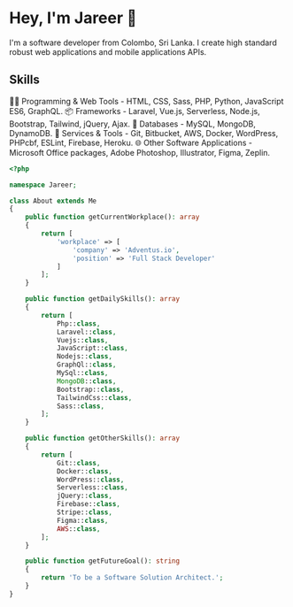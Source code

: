 # Hey, I'm Jareer 👋

I'm a software developer from Colombo, Sri Lanka. I create high standard robust web applications and mobile applications APIs.

## Skills
👨‍💻 Programming & Web Tools - HTML, CSS, Sass, PHP, Python, JavaScript ES6, GraphQL.
📦 Frameworks - Laravel, Vue.js, Serverless, Node.js, Bootstrap, Tailwind, jQuery, Ajax.
💾 Databases - MySQL, MongoDB, DynamoDB.
📔 Services & Tools - Git, Bitbucket, AWS, Docker, WordPress, PHPcbf, ESLint, Firebase, Heroku.
🌐 Other Software Applications - Microsoft Office packages, Adobe Photoshop, Illustrator, Figma, Zeplin.


```php
<?php

namespace Jareer;

class About extends Me
{
    public function getCurrentWorkplace(): array
    {
        return [
            'workplace' => [
                'company' => 'Adventus.io',
                'position' => 'Full Stack Developer'         
            ]
        ];
    }

    public function getDailySkills(): array
    {
        return [
            Php::class,
            Laravel::class,
            Vuejs::class,
            JavaScript::class,
            Nodejs::class,
            GraphQl::class,
            MySql::class,
            MongoDB::class,
            Bootstrap::class,
            TailwindCss::class,
            Sass::class,
        ];
    }

    public function getOtherSkills(): array
    {
        return [
            Git::class,
            Docker::class,
            WordPress::class,
            Serverless::class,
            jQuery::class,
            Firebase::class,
            Stripe::class,
            Figma::class,
            AWS::class,
        ];
    }

    public function getFutureGoal(): string
    {
        return 'To be a Software Solution Architect.';
    }
}
```